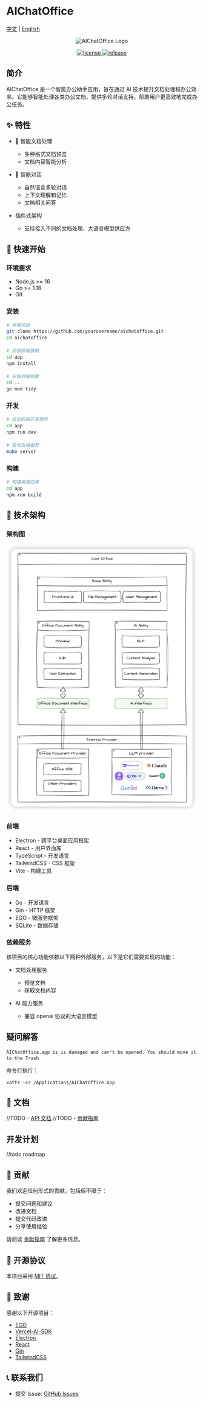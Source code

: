 # AIChatOffice

[中文](README.md) | [English](README_EN.md)

<p align="center">
  <img src="docs/images/logo.png" alt="AIChatOffice Logo" width="200"/>
</p>

<p align="center">
  <a href="https://github.com/yourusername/aichatoffice/blob/main/LICENSE">
    <img src="https://img.shields.io/github/license/yourusername/aichatoffice" alt="license"/>
  </a>
  <a href="https://github.com/yourusername/aichatoffice/releases">
    <img src="https://img.shields.io/github/v/release/yourusername/aichatoffice" alt="release"/>
  </a>
</p>

## 简介

AIChatOffice 是一个智能办公助手应用，旨在通过 AI 技术提升文档处理和办公效率。它能够智能处理各类办公文档，提供多轮对话支持，帮助用户更高效地完成办公任务。

## ✨ 特性

- 📝 智能文档处理

  - 多种格式文档预览
  - 文档内容智能分析

- 💬 智能对话

  - 自然语言多轮对话
  - 上下文理解和记忆
  - 文档相关问答

- 插件式架构

  - 支持接入不同的文档处理、大语言模型供应方

## 🚀 快速开始

### 环境要求

- Node.js >= 16
- Go >= 1.18
- Git

### 安装

```bash
# 克隆项目
git clone https://github.com/yourusername/aichatoffice.git
cd aichatoffice

# 安装前端依赖
cd app
npm install

# 安装后端依赖
cd ..
go mod tidy
```

### 开发

```bash
# 启动前端开发服务
cd app
npm run dev

# 启动后端服务
make server
```

### 构建

```bash
# 构建桌面应用
cd app
npm run build
```

## 🔧 技术架构

### 架构图

![](docs/images/architecture.png)

### 前端

- Electron - 跨平台桌面应用框架
- React - 用户界面库
- TypeScript - 开发语言
- TailwindCSS - CSS 框架
- Vite - 构建工具

### 后端

- Go - 开发语言
- Gin - HTTP 框架
- EGO - 微服务框架
- SQLite - 数据存储

### 依赖服务

该项目的核心功能依赖以下两种外部服务，以下是它们需要实现的功能：

- 文档处理服务

  - 预览文档
  - 获取文档内容

- AI 能力服务

  - 兼容 openai 协议的大语言模型

## 疑问解答

```
AIChatOffice.app is is damaged and can't be opened. You should move it to the Trash
```

命令行执行：

```shell
xattr -cr /Applications/AIChatOffice.app
```

## 📖 文档

//TODO - [API 文档](docs/api.md)
//TODO - [贡献指南](CONTRIBUTING.md)

## 开发计划

//todo roadmap

## 🤝 贡献

我们欢迎任何形式的贡献，包括但不限于：

- 提交问题和建议
- 改进文档
- 提交代码改进
- 分享使用经验

请阅读 [贡献指南](CONTRIBUTING.md) 了解更多信息。

## 📜 开源协议

本项目采用 [MIT 协议](LICENSE)。

## 🙏 致谢

感谢以下开源项目：

- [EGO](https://github.com/gotomicro/ego)
- [Vercel-AI-SDK](https://github.com/vercel/ai)
- [Electron](https://www.electronjs.org/)
- [React](https://reactjs.org/)
- [Gin](https://gin-gonic.com/)
- [TailwindCSS](https://tailwindcss.com/)

## 📞 联系我们

- 提交 Issue: [GitHub Issues](https://github.com/aichatoffice/aichatoffice/issues)
